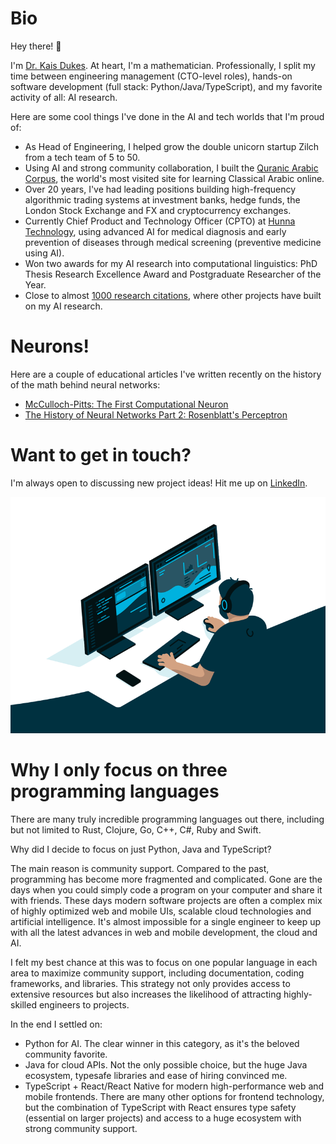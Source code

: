 # Bio

Hey there! 👋

I'm [Dr. Kais Dukes](https://github.com/kaisdukes). At heart, I'm a mathematician. Professionally, I split my time between engineering management (CTO-level roles), hands-on software development (full stack: Python/Java/TypeScript), and my favorite activity of all: AI research.

Here are some cool things I've done in the AI and tech worlds that I'm proud of:

* As Head of Engineering, I helped grow the double unicorn startup Zilch from a tech team of 5 to 50.
* Using AI and strong community collaboration, I built the [Quranic Arabic Corpus](https://github.com/kaisdukes/quranic-corpus), the world's most visited site for learning Classical Arabic online.
* Over 20 years, I've had leading positions building high-frequency algorithmic trading systems at investment banks, hedge funds, the London Stock Exchange and FX and cryptocurrency exchanges.
* Currently Chief Product and Technology Officer (CPTO) at [Hunna Technology](https://hunna.app), using advanced AI for medical diagnosis and early prevention of diseases through medical screening (preventive medicine using AI).
* Won two awards for my AI research into computational linguistics: PhD Thesis Research Excellence Award and Postgraduate Researcher of the Year.
* Close to almost [1000 research citations](https://scholar.google.co.uk/citations?user=wmRDl-4AAAAJ), where other projects have built on my AI research.

# Neurons!

Here are a couple of educational articles I've written recently on the history of the math behind neural networks:

* [McCulloch-Pitts: The First Computational Neuron](https://github.com/kaisdukes/mcculloch-pitts-neuron)
* [The History of Neural Networks Part 2: Rosenblatt's Perceptron](https://github.com/kaisdukes/rosenblatt-perceptron)

# Want to get in touch?

I'm always open to discussing new project ideas! Hit me up on [LinkedIn](https://www.linkedin.com/in/kaisdukes).

![](https://github.com/kaisdukes/kaisdukes/blob/main/coding.gif)

# Why I only focus on three programming languages

There are many truly incredible programming languages out there, including but not limited to Rust, Clojure, Go, C++, C#, Ruby and Swift.

Why did I decide to focus on just Python, Java and TypeScript?

The main reason is community support. Compared to the past, programming has become more fragmented and complicated. Gone are the days when you could simply code a program on your computer and share it with friends. These days modern software projects are often a complex mix of highly optimized web and mobile UIs, scalable cloud technologies and artificial intelligence. It's almost impossible for a single engineer to keep up with all the latest advances in web and mobile development, the cloud and AI.

I felt my best chance at this was to focus on one popular language in each area to maximize community support, including documentation, coding frameworks, and libraries. This strategy not only provides access to extensive resources but also increases the likelihood of attracting highly-skilled engineers to projects.

In the end I settled on:

* Python for AI. The clear winner in this category, as it's the beloved community favorite.
* Java for cloud APIs. Not the only possible choice, but the huge Java ecosystem, typesafe libraries and ease of hiring convinced me.
* TypeScript + React/React Native for modern high-performance web and mobile frontends. There are many other options for frontend technology, but the combination of TypeScript with React ensures type safety (essential on larger projects) and access to a huge ecosystem with strong community support.